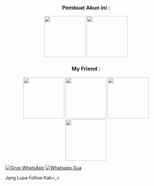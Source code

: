 <h3 align="center">Pembuat Akun ini :</h3>
<p align="center">
  <a href="https://github.com/FiraaChan"><img src="https://github.com/FiraaChan.png?size=128" height="128" width="128" /></a>
  <a href="https://github.com/Firaachanzz"><img src="https://github.com/Firaachanzz.png?size=128" height="128" width="128" /></a>
</p>

<h3 align="center">My Friend :</h3>
<p align="center">
<a href="https://github.com/hadiofc"><img src="https://github.com/hadiofc.png?size=128" height="128" width="128" /></a>
<a href="https://github.com/Blazetur"><img src="https://github.com/Blazetur.png?size=128" height="128" width="128" /></a>
<a href="https://github.com/Ramdaniofficial"><img src="https://github.com/Ramdaniofficial.png?size=128" height="128" width="128" /></a>
<a href="https://github.com/RiiKunz"><img src="https://github.com/RiiKunz.png?size=128" height="128" width="128" /></a>
</p>

[![Grup WhatsApp](https://img.shields.io/badge/WhatsApp%20Group%201-25D366?style=for-the-badge&logo=whatsapp&logoColor=white)](https://chat.whatsapp.com/EAMAuySd2Da3cUCYAvfVMQ)
[![Whatsapp Gua](https://img.shields.io/badge/WhatsApp%20GUA-25D366?style=for-the-badge&logo=whatsapp&logoColor=white)](https://wa.me/6283830815715/)



Jang Lupa Follow Kak>_<
